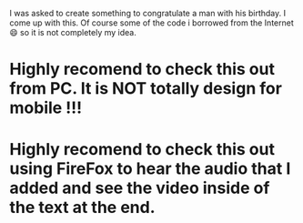 I was asked to create something to congratulate a man with his birthday. I come up with this. Of course some of the code i borrowed from the Internet :smile: so it is not completely my idea.
# Highly recomend to check this out from PC. It is **NOT** totally design for mobile !!!
# Highly recomend to check this out using FireFox to hear the audio that I added and see the video inside of the text at the end.
